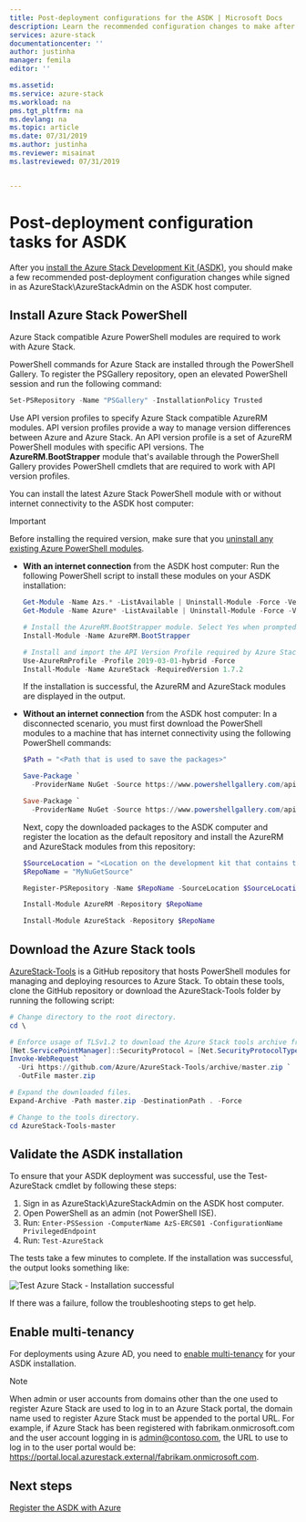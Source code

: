 ```yaml
---
title: Post-deployment configurations for the ASDK | Microsoft Docs
description: Learn the recommended configuration changes to make after installing the Azure Stack Development Kit (ASDK).
services: azure-stack
documentationcenter: ''
author: justinha
manager: femila
editor: ''

ms.assetid: 
ms.service: azure-stack
ms.workload: na
pms.tgt_pltfrm: na
ms.devlang: na
ms.topic: article
ms.date: 07/31/2019
ms.author: justinha
ms.reviewer: misainat
ms.lastreviewed: 07/31/2019


---
```


# Post-deployment configuration tasks for ASDK

After you [install the Azure Stack Development Kit (ASDK)](asdk-install.md), you should make a few recommended post-deployment configuration changes while signed in as AzureStack\AzureStackAdmin on the ASDK host computer.

## Install Azure Stack PowerShell

Azure Stack compatible Azure PowerShell modules are required to work with Azure Stack.

PowerShell commands for Azure Stack are installed through the PowerShell Gallery. To register the PSGallery repository, open an elevated PowerShell session and run the following command:

``` Powershell
Set-PSRepository -Name "PSGallery" -InstallationPolicy Trusted
```

Use API version profiles to specify Azure Stack compatible AzureRM modules.  API version profiles provide a way to manage version differences between Azure and Azure Stack. An API version profile is a set of AzureRM PowerShell modules with specific API versions. The **AzureRM.BootStrapper** module that's available through the PowerShell Gallery provides PowerShell cmdlets that are required to work with API version profiles.

You can install the latest Azure Stack PowerShell module with or without internet connectivity to the ASDK host computer:

> [!IMPORTANT]
> Before installing the required version, make sure that you [uninstall any existing Azure PowerShell modules](../operator/azure-stack-powershell-install.md#3-uninstall-existing-versions-of-the-azure-stack-powershell-modules).

- **With an internet connection** from the ASDK host computer: Run the following PowerShell script to install these modules on your ASDK installation:


  ```powershell  
  Get-Module -Name Azs.* -ListAvailable | Uninstall-Module -Force -Verbose
  Get-Module -Name Azure* -ListAvailable | Uninstall-Module -Force -Verbose

  # Install the AzureRM.BootStrapper module. Select Yes when prompted to install NuGet
  Install-Module -Name AzureRM.BootStrapper

  # Install and import the API Version Profile required by Azure Stack into the current PowerShell session.
  Use-AzureRmProfile -Profile 2019-03-01-hybrid -Force
  Install-Module -Name AzureStack -RequiredVersion 1.7.2
  ```

  If the installation is successful, the AzureRM and AzureStack modules are displayed in the output.

- **Without an internet connection** from the ASDK host computer: In a disconnected scenario, you must first download the PowerShell modules to a machine that has internet connectivity using the following PowerShell commands:

  ```powershell
  $Path = "<Path that is used to save the packages>"

  Save-Package `
    -ProviderName NuGet -Source https://www.powershellgallery.com/api/v2 -Name AzureRM -Path $Path -Force -RequiredVersion 2.3.0
  
  Save-Package `
    -ProviderName NuGet -Source https://www.powershellgallery.com/api/v2 -Name AzureStack -Path $Path -Force -RequiredVersion 1.5.0
  ```

  Next, copy the downloaded packages to the ASDK computer and register the location as the default repository and install the AzureRM and AzureStack modules from this repository:

    ```powershell  
    $SourceLocation = "<Location on the development kit that contains the PowerShell packages>"
    $RepoName = "MyNuGetSource"

    Register-PSRepository -Name $RepoName -SourceLocation $SourceLocation -InstallationPolicy Trusted

    Install-Module AzureRM -Repository $RepoName

    Install-Module AzureStack -Repository $RepoName
    ```

## Download the Azure Stack tools

[AzureStack-Tools](https://github.com/Azure/AzureStack-Tools) is a GitHub repository that hosts PowerShell modules for managing and deploying resources to Azure Stack. To obtain these tools, clone the GitHub repository or download the AzureStack-Tools folder by running the following script:

  ```powershell
  # Change directory to the root directory.
  cd \

  # Enforce usage of TLSv1.2 to download the Azure Stack tools archive from GitHub
  [Net.ServicePointManager]::SecurityProtocol = [Net.SecurityProtocolType]::Tls12
  Invoke-WebRequest `
    -Uri https://github.com/Azure/AzureStack-Tools/archive/master.zip `
    -OutFile master.zip

  # Expand the downloaded files.
  Expand-Archive -Path master.zip -DestinationPath . -Force

  # Change to the tools directory.
  cd AzureStack-Tools-master
  ```

## Validate the ASDK installation

To ensure that your ASDK deployment was successful, use the Test-AzureStack cmdlet by following these steps:

1. Sign in as AzureStack\AzureStackAdmin on the ASDK host computer.
2. Open PowerShell as an admin (not PowerShell ISE).
3. Run: `Enter-PSSession -ComputerName AzS-ERCS01 -ConfigurationName PrivilegedEndpoint`
4. Run: `Test-AzureStack`

The tests take a few minutes to complete. If the installation was successful, the output looks something like:

![Test Azure Stack - Installation successful](media/asdk-post-deploy/test-azurestack.png)

If there was a failure, follow the troubleshooting steps to get help.

## Enable multi-tenancy

For deployments using Azure AD, you need to [enable multi-tenancy](../operator/azure-stack-enable-multitenancy.md#enable-multi-tenancy) for your ASDK installation.

> [!NOTE]
> When admin or user accounts from domains other than the one used to register Azure Stack are used to log in to an Azure Stack portal, the domain name used to register Azure Stack must be appended to the portal URL. For example, if Azure Stack has been registered with fabrikam.onmicrosoft.com and the user account logging in is admin@contoso.com, the URL to use to log in to the user portal would be: https://portal.local.azurestack.external/fabrikam.onmicrosoft.com.

## Next steps

[Register the ASDK with Azure](asdk-register.md)
